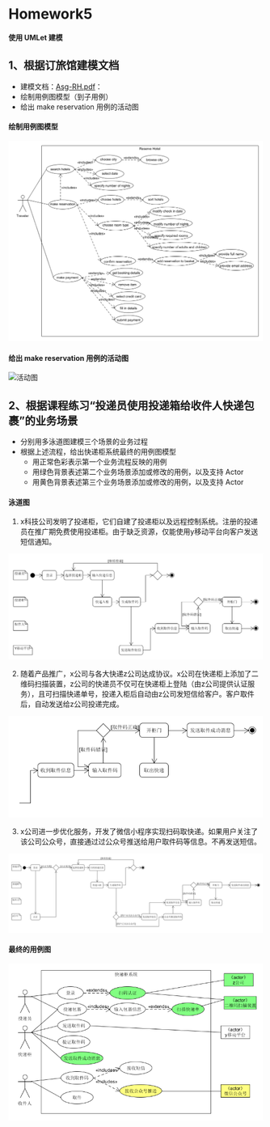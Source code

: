 # Homework5

**使用 UMLet 建模**

## 1、根据订旅馆建模文档
- 建模文档：[Asg-RH.pdf](https://sysu-swsad.github.io/swad-guide/material/Asg_RH.pdf)：
- 绘制用例图模型（到子用例）
- 给出 make reservation 用例的活动图

#### 绘制用例图模型
![用例图](imgs/hw5-1-usecase.png)

#### 给出 make reservation 用例的活动图
![活动图](imgs/hw5-1-activity.png)

## 2、根据课程练习“投递员使用投递箱给收件人快递包裹”的业务场景
- 分别用多泳道图建模三个场景的业务过程
- 根据上述流程，给出快递柜系统最终的用例图模型
    - 用正常色彩表示第一个业务流程反映的用例
    - 用绿色背景表述第二个业务场景添加或修改的用例，以及支持 Actor
    - 用黄色背景表述第三个业务场景添加或修改的用例，以及支持 Actor

#### 泳道图
1. x科技公司发明了投递柜，它们自建了投递柜以及远程控制系统。注册的投递员在推广期免费使用投递柜。由于缺乏资源，仅能使用y移动平台向客户发送短信通知。

![泳道图1](imgs/hw5-2-swimlane1.png)

2. 随着产品推广，x公司与各大快递z公司达成协议。x公司在快递柜上添加了二维码扫描装置，z公司的快递员不仅可在快递柜上登陆（由z公司提供认证服务），且可扫描快递单号，投递入柜后自动由z公司发短信给客户。客户取件后，自动发送给z公司投递完成。

![泳道图2](imgs/hw5-2-swimlane2.png)

3. x公司进一步优化服务，开发了微信小程序实现扫码取快递。如果用户关注了该公司公众号，直接通过过公众号推送给用户取件码等信息。不再发送短信。

![泳道图3](imgs/hw5-2-swimlane3.png)

#### 最终的用例图

![用例图](imgs/hw5-2-usecase.png)